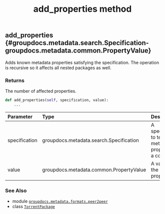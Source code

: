 ﻿---
title: add_properties method
second_title: GroupDocs.Metadata for Python via .NET API References
description: 
type: docs
url: /python-net/groupdocs.metadata.formats.peer2peer/torrentpackage/add_properties/
is_root: false
weight: 20
---

## add_properties {#groupdocs.metadata.search.Specification-groupdocs.metadata.common.PropertyValue}

Adds known metadata properties satisfying the specification.
The operation is recursive so it affects all nested packages as well.


### Returns 


The number of affected properties.


```python
def add_properties(self, specification, value):
    ...
```


| Parameter | Type | Description |
| :- | :- | :- |
| specification | groupdocs.metadata.search.Specification | A specification to test each metadata property for a condition. |
| value | groupdocs.metadata.common.PropertyValue | A value for the picked properties. |



### See Also
* module [`groupdocs.metadata.formats.peer2peer`](../../)
* class [`TorrentPackage`](/metadata/python-net/groupdocs.metadata.formats.peer2peer/torrentpackage)
